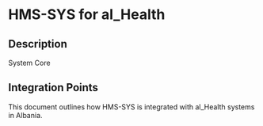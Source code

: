 # HMS-SYS for al_Health

## Description

System Core

## Integration Points

This document outlines how HMS-SYS is integrated with al_Health systems in Albania.
